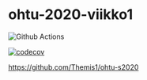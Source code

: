 # ohtu-2020-viikko1

![Github Actions](https://github.com/Themis1/ohtu-2020-viikko1/workflows/Java%20CI%20with%20Gradle/badge.svg)

[![codecov](https://codecov.io/gh/Themis1/ohtu-2020-viikko1/branch/main/graph/badge.svg?token=FP8WJQXGVR)](undefined)

https://github.com/Themis1/ohtu-s2020

